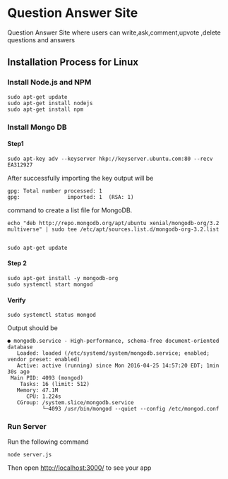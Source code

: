 # Question Answer Site

Question Answer Site where users can write,ask,comment,upvote ,delete questions and answers

## Installation Process for Linux

### Install Node.js and NPM
```
sudo apt-get update
sudo apt-get install nodejs
sudo apt-get install npm

```

### Install Mongo DB

#### Step1
```
sudo apt-key adv --keyserver hkp://keyserver.ubuntu.com:80 --recv EA312927
```
After successfully importing the key  output will be
```
gpg: Total number processed: 1
gpg:               imported: 1  (RSA: 1)
```
command to create a list file for MongoDB.

```
echo "deb http://repo.mongodb.org/apt/ubuntu xenial/mongodb-org/3.2 multiverse" | sudo tee /etc/apt/sources.list.d/mongodb-org-3.2.list


sudo apt-get update
```
#### Step 2

```
sudo apt-get install -y mongodb-org
sudo systemctl start mongod
```

#### Verify

```
sudo systemctl status mongod
```
 
Output should be

```
● mongodb.service - High-performance, schema-free document-oriented database
   Loaded: loaded (/etc/systemd/system/mongodb.service; enabled; vendor preset: enabled)
   Active: active (running) since Mon 2016-04-25 14:57:20 EDT; 1min 30s ago
 Main PID: 4093 (mongod)
    Tasks: 16 (limit: 512)
   Memory: 47.1M
      CPU: 1.224s
   CGroup: /system.slice/mongodb.service
           └─4093 /usr/bin/mongod --quiet --config /etc/mongod.conf
``` 

### Run Server

Run the following command
```
node server.js
```





Then open [http://localhost:3000/](http://localhost:3000/) to see your app
